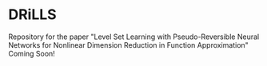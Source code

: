 # DRiLLS
Repository for the paper "Level Set Learning with Pseudo-Reversible Neural Networks for Nonlinear Dimension Reduction in Function Approximation"
Coming Soon!
